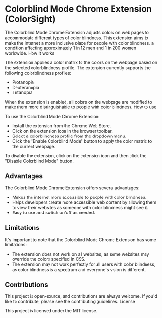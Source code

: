 # Colorblind Mode Chrome Extension (ColorSight)

The Colorblind Mode Chrome Extension adjusts colors on web pages to accommodate different types of color blindness. This extension aims to make the internet a more inclusive place for people with color blindness, a condition affecting approximately 1 in 12 men and 1 in 200 women worldwide.
How it works

The extension applies a color matrix to the colors on the webpage based on the selected colorblindness profile. The extension currently supports the following colorblindness profiles:

   - Protanopia
   - Deuteranopia
   - Tritanopia

When the extension is enabled, all colors on the webpage are modified to make them more distinguishable to people with color blindness.
How to use

To use the Colorblind Mode Chrome Extension:

   - Install the extension from the Chrome Web Store.
   - Click on the extension icon in the browser toolbar.
   - Select a colorblindness profile from the dropdown menu.
   - Click the "Enable Colorblind Mode" button to apply the color matrix to the current webpage.

To disable the extension, click on the extension icon and then click the "Disable Colorblind Mode" button.

## Advantages

The Colorblind Mode Chrome Extension offers several advantages:

   - Makes the internet more accessible to people with color blindness.
   - Helps developers create more accessible web content by allowing them to view their websites as someone with color blindness might see it.
   - Easy to use and switch on/off as needed.

## Limitations

It's important to note that the Colorblind Mode Chrome Extension has some limitations:

   - The extension does not work on all websites, as some websites may override the colors specified in CSS.
   - The extension may not work perfectly for all users with color blindness, as color blindness is a spectrum and everyone's vision is different.

## Contributions

This project is open-source, and contributions are always welcome. If you'd like to contribute, please see the contributing guidelines.
License

This project is licensed under the MIT license.
